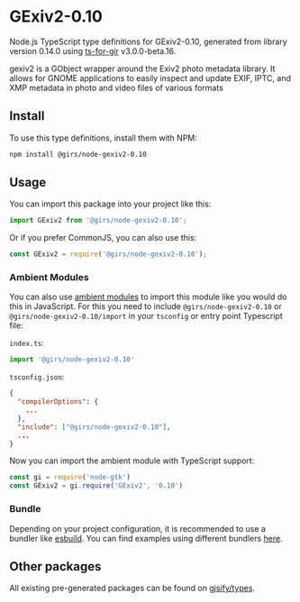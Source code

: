 
# GExiv2-0.10

Node.js TypeScript type definitions for GExiv2-0.10, generated from library version 0.14.0 using [ts-for-gir](https://github.com/gjsify/ts-for-gir) v3.0.0-beta.16.

gexiv2 is a GObject wrapper around the Exiv2 photo metadata library. It allows for GNOME applications to easily inspect and update EXIF, IPTC, and XMP metadata in photo and video files of various formats

## Install

To use this type definitions, install them with NPM:
```bash
npm install @girs/node-gexiv2-0.10
```

## Usage

You can import this package into your project like this:
```ts
import GExiv2 from '@girs/node-gexiv2-0.10';
```

Or if you prefer CommonJS, you can also use this:
```ts
const GExiv2 = require('@girs/node-gexiv2-0.10');
```

### Ambient Modules

You can also use [ambient modules](https://github.com/gjsify/ts-for-gir/tree/main/packages/cli#ambient-modules) to import this module like you would do this in JavaScript.
For this you need to include `@girs/node-gexiv2-0.10` or `@girs/node-gexiv2-0.10/import` in your `tsconfig` or entry point Typescript file:

`index.ts`:
```ts
import '@girs/node-gexiv2-0.10'
```

`tsconfig.json`:
```json
{
  "compilerOptions": {
    ...
  },
  "include": ["@girs/node-gexiv2-0.10"],
  ...
}
```

Now you can import the ambient module with TypeScript support: 

```ts
const gi = require('node-gtk')
const GExiv2 = gi.require('GExiv2', '0.10')
```



### Bundle

Depending on your project configuration, it is recommended to use a bundler like [esbuild](https://esbuild.github.io/). You can find examples using different bundlers [here](https://github.com/gjsify/ts-for-gir/tree/main/examples).

## Other packages

All existing pre-generated packages can be found on [gjsify/types](https://github.com/gjsify/types).

